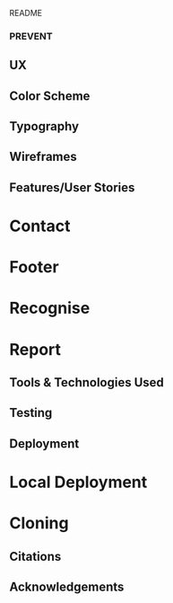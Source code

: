 README

### PREVENT

## UX

## Color Scheme

## Typography

## Wireframes

## Features/User Stories

# Contact

# Footer

# Recognise

# Report

## Tools & Technologies Used

## Testing

## Deployment

# Local Deployment

# Cloning

## Citations

## Acknowledgements

